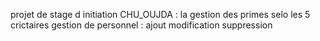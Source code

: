 projet de stage d initiation CHU_OUJDA :
la gestion des primes selo les 5 crictaires
gestion de personnel : ajout modification suppression
